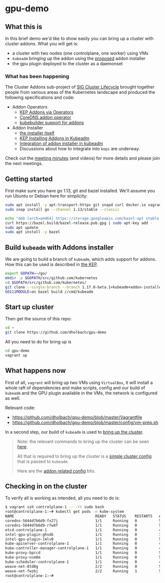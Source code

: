 # gpu-demo

## What this is
In this brief demo we'd like to show easily you can bring up a cluster with
cluster addons. What you will get is:

- a cluster with two nodes (one controlplane, one worker) using VMs
- `kubeadm` bringing up the addon using the [proposed](https://github.com/kubernetes/kubernetes/compare/master...stealthybox:kubeadm-addon-installer) addon installer
- the gpu plugin deployed to the cluster as a daemonset

### What has been happening

The Cluster Addons sub-project of [SIG Cluster
Lifecycle](https://github.com/kubernetes/community/tree/master/sig-cluster-lifecycle)
brought together people from various areas of the Kubernetes landscape and produced
the following specifications and code:

- Addon Operators
  - [KEP Addons via Operators](https://github.com/kubernetes/enhancements/blob/master/keps/sig-cluster-lifecycle/addons/0035-20190128-addons-via-operators.md)
  - [CoreDNS addon operator](https://github.com/kubernetes-sigs/addon-operators/tree/master/coredns)
  - [kubebuilder support for addons](https://github.com/kubernetes-sigs/kubebuilder/pull/943)
- Addon Installer
  - [the installer itself](https://github.com/kubernetes-sigs/addon-operators/pull/25)
  - [KEP Installing Addons in Kubeadm](https://github.com/kubernetes/enhancements/pull/1308)
  - [Integration of addon installer in kubeadm](https://github.com/kubernetes/kubernetes/compare/master...stealthybox:kubeadm-addon-installer)
  - Discussions about how to integrate into `kops` are underway.

Check out the [meeting minutes](https://docs.google.com/document/d/10_tl_SXcFGb-2109QpcFVrdrfnVEuQ05MBrXtasB0vk/edit) (and videos) for more details and please join the next meetings.

## Getting started

First make sure you have go 1.13, git and bazel installed. We'll assume
you run Ubuntu or Debian here for simplicity:

```sh
sudo apt install -y apt-transport-https git snapd curl docker.io vagrant vagrant-cachier virtualbox
sudo snap install go --channel 1.13/stable --classic

echo "deb [arch=amd64] https://storage.googleapis.com/bazel-apt stable jdk1.8" | sudo tee /etc/apt/sources.list.d/bazel.list
curl https://bazel.build/bazel-release.pub.gpg | sudo apt-key add -
sudo apt update
sudo apt install -y bazel
```

## Build `kubeadm` with Addons installer

We are going to build a branch of `kubeadm`, which adds support for addons.
How this can be used is described in [the KEP](https://github.com/stealthybox/enhancements/blob/20191013-install-addons-via-kubeadm/keps/sig-cluster-lifecycle/addons/20191013-install-addons-via-kubeadm.md#user-stories).

```sh
export GOPATH=~/go/
mkdir -p $GOPATH/src/github.com/kubernetes
cd $GOPATH/src/github.com/kubernetes/
git clone --single-branch --branch 1.17.0-beta.1+kubeadm+addon-installer https://github.com/dholbach/kubernetes.git --depth 2
GO111MODULE=on bazel build //cmd/kubeadm
```

## Start up cluster

Then get the source of this repo:

```sh
cd ~
git clone https://github.com/dholbach/gpu-demo
```

All you need to do for bring up is

```sh
cd gpu-demo
vagrant up
```

## What happens now

First of all, `vagrant` will bring up two VMs using `VirtualBox`, it will
install a whole raft of dependencies and make scripts, config and our build
of `kubeadm` and the GPU plugin available in the VMs, the network is
configured as well.

Relevant code:

- <https://github.com/dholbach/gpu-demo/blob/master/Vagrantfile>
- <https://github.com/dholbach/gpu-demo/blob/master/config/vm-prep.sh>

In a second step, our build of `kubeadm` is used to [bring up the
cluster](https://github.com/dholbach/gpu-demo/blob/master/config/kubeadm-init.sh).

> Note: the relevant commands to bring up the cluster can be seen
> [here](https://github.com/dholbach/gpu-demo/blob/master/config/kubeadm-init.sh#L27-L29).
>
> All that is required to bring up the cluster is a [simple cluster
> config](https://github.com/dholbach/gpu-demo/blob/master/cluster/config.yaml.template)
> that is passed to `kubeadm`.
>
> Here are the [addon related
> config](https://github.com/dholbach/gpu-demo/blob/master/cluster/config.yaml.template#L19-L22)
> bits.

## Checking in on the cluster

To verify all is working as intended, all you need to do is:

```sh
$ vagrant ssh controlplane-1 -- -tt sudo bash
root@controlplane-1:~# kubectl get pods -n kube-system
NAME                                     READY   STATUS    RESTARTS   AGE
coredns-5644d7b6d9-fx27j                 1/1     Running   0          5m35s
coredns-5644d7b6d9-r7w8f                 1/1     Running   0          5m35s
etcd-controlplane-1                      1/1     Running   0          4m46s
intel-gpu-plugin-ghsdk                   1/1     Running   0          3m54s
intel-gpu-plugin-lmlv8                   1/1     Running   0          5m4s
kube-apiserver-controlplane-1            1/1     Running   0          4m44s
kube-controller-manager-controlplane-1   1/1     Running   0          4m43s
kube-proxy-bpccd                         1/1     Running   0          5m14s
kube-proxy-ncm8m                         1/1     Running   0          5m36s
kube-scheduler-controlplane-1            1/1     Running   0          4m33s
weave-net-8td8g                          2/2     Running   0          5m36s
weave-net-fwzbj                          2/2     Running   1          5m14s
root@controlplane-1:~#
```
